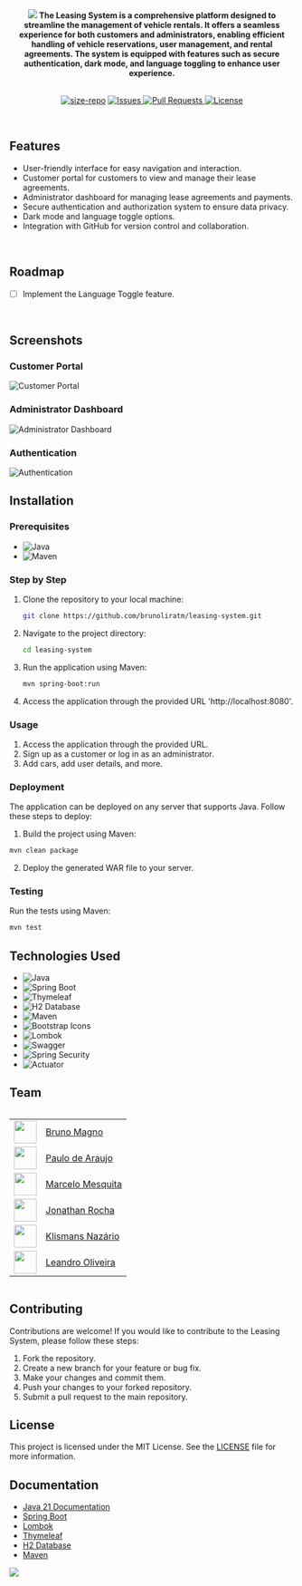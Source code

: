 <div align="center" text-align="center">
    <img src="https://capsule-render.vercel.app/api?type=waving&height=200&color=gradient&text=LEASING%20SYSTEM&reversal=false">
    <strong>The Leasing System is a comprehensive platform designed to streamline the management of vehicle rentals. It offers a seamless experience for both customers and administrators, enabling efficient handling of vehicle reservations, user management, and rental agreements. The system is equipped with features such as secure authentication, dark mode, and language toggling to enhance user experience.</strong>
</div>

<br>

<p align="center">
   <a href="https://img.shields.io/github/repo-size/brunoliratm/leasing-system">
         <img src="https://img.shields.io/github/repo-size/Exploit-Experts/leasing-system" alt="size-repo"></a>
    <a href="https://github.com/Exploit-Experts/leasing-system/issues">
        <img src="https://img.shields.io/github/issues/Exploit-Experts/leasing-system" alt="Issues">
    </a>
    <a href="https://github.com/Exploit-Experts/leasing-system/pulls">
        <img src="https://img.shields.io/github/issues-pr/Exploit-Experts/leasing-system" alt="Pull Requests">
    </a>
    <a href="https://github.com/Exploit-Experts/leasing-system/blob/main/LICENSE">
        <img src="https://img.shields.io/github/license/Exploit-Experts/leasing-system" alt="License">
    </a>
</p>

<br>

## Features
- User-friendly interface for easy navigation and interaction.
- Customer portal for customers to view and manage their lease agreements.
- Administrator dashboard for managing lease agreements and payments.
- Secure authentication and authorization system to ensure data privacy.
- Dark mode and language toggle options.
- Integration with GitHub for version control and collaboration.

<br>

## Roadmap
- [ ] Implement the Language Toggle feature.

<br>

## Screenshots

### Customer Portal

![Customer Portal](https://github.com/Exploit-Experts/leasing-system/blob/LS-20/images/customer-page.png?raw=true)

### Administrator Dashboard

![Administrator Dashboard](https://github.com/Exploit-Experts/leasing-system/blob/LS-20/images/admin-page.png?raw=true)

### Authentication

![Authentication](https://github.com/Exploit-Experts/leasing-system/blob/LS-20/images/login-page.png?raw=true)

## Installation

### Prerequisites
- ![Java](https://img.shields.io/badge/Java-21-blue)
- ![Maven](https://img.shields.io/badge/Maven-3.6.0-blue)

### Step by Step

1. Clone the repository to your local machine:
    ```sh
    git clone https://github.com/brunoliratm/leasing-system.git
    ```
2. Navigate to the project directory:
    ```sh
    cd leasing-system
    ```
3. Run the application using Maven:
    ```sh
    mvn spring-boot:run
    ```
4. Access the application through the provided URL 'http://localhost:8080'.

### Usage
1. Access the application through the provided URL.
2. Sign up as a customer or log in as an administrator.
3. Add cars, add user details, and more.

### Deployment
The application can be deployed on any server that supports Java. Follow these steps to deploy:

1. Build the project using Maven:
```sh
mvn clean package
```
2. Deploy the generated WAR file to your server.

### Testing
Run the tests using Maven:
```sh
mvn test
```

## Technologies Used
- ![Java](https://img.shields.io/badge/Java-21-blue)
- ![Spring Boot](https://img.shields.io/badge/Spring%20Boot-3.4.0-brightgreen)
- ![Thymeleaf](https://img.shields.io/badge/Thymeleaf-3.0.12-blue)
- ![H2 Database](https://img.shields.io/badge/H2%20Database-1.4.200-blue)
- ![Maven](https://img.shields.io/badge/Maven-3.6.0-blue)
- ![Bootstrap Icons](https://img.shields.io/badge/Bootstrap%20Icons-1.11.3-blue)
- ![Lombok](https://img.shields.io/badge/Lombok-1.18.20-blue)
- ![Swagger](https://img.shields.io/badge/Swagger-2.2.25-brightgreen)
- ![Spring Security](https://img.shields.io/badge/Spring%20Security-5.6.0-brightgreen)
- ![Actuator](https://img.shields.io/badge/Spring%20Boot%20Actuator-2.6.0-brightgreen)

## Team

<div style="display: flex; align-items: center;">
    <table>
        <tr>
            <td><img src="https://avatars.githubusercontent.com/u/114788642?v=4" float="left" width="40px" height=40px></td>
            <td><a href='https://github.com/brunoliratm'>Bruno Magno</a></td>
        </tr>
        <tr>
            <td><img src="https://avatars.githubusercontent.com/u/127964717?v=4" float="left" width="40px" height=40px></td>
            <td><a href='https://github.com/Paulo-Araujo-Jr'>Paulo de Araujo</a></td>
        </tr>
        <tr>
            <td><img src="https://avatars.githubusercontent.com/u/126338859?v=4" float="left" width="40px" height=40px></td>
            <td><a href='https://github.com/MrMesquita'>Marcelo Mesquita</a></td>
        </tr>
        <tr>
            <td><img src="https://avatars.githubusercontent.com/u/126990110?v=4" float="left" width="40px" height=40px></td>
            <td><a href='https://github.com/Jonathanwsr'>Jonathan Rocha</a></td>
        </tr>
        <tr>
            <td><img src="https://avatars.githubusercontent.com/u/180599406?v=4" float="left" width="40px" height=40px></td>
            <td><a href='https://github.com/Klismans-Nazario'>Klismans Nazário</a></td>
        </tr>
        <tr>
            <td><img src="https://avatars.githubusercontent.com/u/126925371?v=4" float="left" width="40px" height=40px></td>
            <td><a href='https://github.com/leandrouser'>Leandro Oliveira</a></td>
        </tr>
    </table>
</div>

## Contributing
Contributions are welcome! If you would like to contribute to the Leasing System, please follow these steps:
1. Fork the repository.
2. Create a new branch for your feature or bug fix.
3. Make your changes and commit them.
4. Push your changes to your forked repository.
5. Submit a pull request to the main repository.

## License
This project is licensed under the MIT License. See the [LICENSE](LICENSE) file for more information.

## Documentation
- [Java 21 Documentation](https://docs.oracle.com/en/java/javase/21/)
- [Spring Boot](https://spring.io/projects/spring-boot)
- [Lombok](https://projectlombok.org/)
- [Thymeleaf](https://www.thymeleaf.org/)
- [H2 Database](https://www.h2database.com/html/main.html)
- [Maven](https://maven.apache.org/)

<img src="https://capsule-render.vercel.app/api?type=waving&height=200&color=gradient&reversal=false&section=footer">
